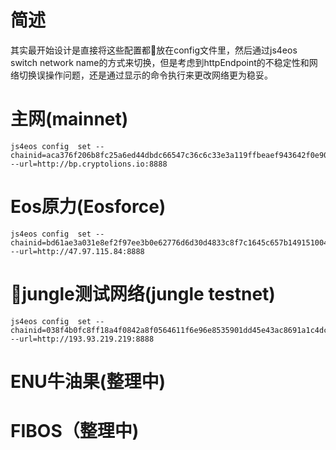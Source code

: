 # 简述
其实最开始设计是直接将这些配置都放在config文件里，然后通过js4eos switch network name的方式来切换，但是考虑到httpEndpoint的不稳定性和网络切换误操作问题，还是通过显示的命令执行来更改网络更为稳妥。

# 主网(mainnet)

```
js4eos config  set --chainid=aca376f206b8fc25a6ed44dbdc66547c36c6c33e3a119ffbeaef943642f0e906 --url=http://bp.cryptolions.io:8888
```

# Eos原力(Eosforce)
```
js4eos config  set --chainid=bd61ae3a031e8ef2f97ee3b0e62776d6d30d4833c8f7c1645c657b149151004b --url=http://47.97.115.84:8888
```


# jungle测试网络(jungle testnet)

```
js4eos config  set --chainid=038f4b0fc8ff18a4f0842a8f0564611f6e96e8535901dd45e43ac8691a1c4dca --url=http://193.93.219.219:8888
```

# ENU牛油果(整理中)
# FIBOS（整理中)


